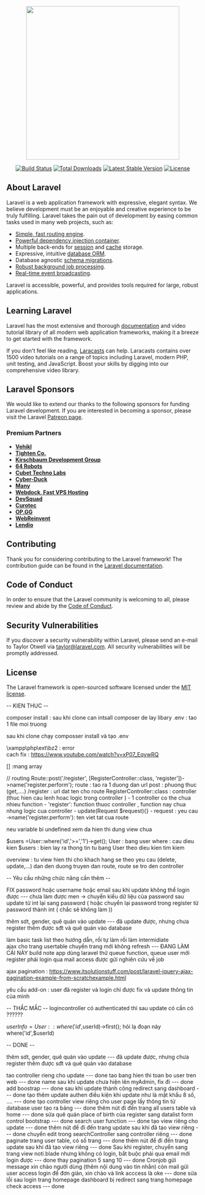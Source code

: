 <p align="center"><a href="https://laravel.com" target="_blank"><img src="https://raw.githubusercontent.com/laravel/art/master/logo-lockup/5%20SVG/2%20CMYK/1%20Full%20Color/laravel-logolockup-cmyk-red.svg" width="400"></a></p>

<p align="center">
<a href="https://travis-ci.org/laravel/framework"><img src="https://travis-ci.org/laravel/framework.svg" alt="Build Status"></a>
<a href="https://packagist.org/packages/laravel/framework"><img src="https://img.shields.io/packagist/dt/laravel/framework" alt="Total Downloads"></a>
<a href="https://packagist.org/packages/laravel/framework"><img src="https://img.shields.io/packagist/v/laravel/framework" alt="Latest Stable Version"></a>
<a href="https://packagist.org/packages/laravel/framework"><img src="https://img.shields.io/packagist/l/laravel/framework" alt="License"></a>
</p>

## About Laravel

Laravel is a web application framework with expressive, elegant syntax. We believe development must be an enjoyable and creative experience to be truly fulfilling. Laravel takes the pain out of development by easing common tasks used in many web projects, such as:

- [Simple, fast routing engine](https://laravel.com/docs/routing).
- [Powerful dependency injection container](https://laravel.com/docs/container).
- Multiple back-ends for [session](https://laravel.com/docs/session) and [cache](https://laravel.com/docs/cache) storage.
- Expressive, intuitive [database ORM](https://laravel.com/docs/eloquent).
- Database agnostic [schema migrations](https://laravel.com/docs/migrations).
- [Robust background job processing](https://laravel.com/docs/queues).
- [Real-time event broadcasting](https://laravel.com/docs/broadcasting).

Laravel is accessible, powerful, and provides tools required for large, robust applications.

## Learning Laravel

Laravel has the most extensive and thorough [documentation](https://laravel.com/docs) and video tutorial library of all modern web application frameworks, making it a breeze to get started with the framework.

If you don't feel like reading, [Laracasts](https://laracasts.com) can help. Laracasts contains over 1500 video tutorials on a range of topics including Laravel, modern PHP, unit testing, and JavaScript. Boost your skills by digging into our comprehensive video library.

## Laravel Sponsors

We would like to extend our thanks to the following sponsors for funding Laravel development. If you are interested in becoming a sponsor, please visit the Laravel [Patreon page](https://patreon.com/taylorotwell).

### Premium Partners

- **[Vehikl](https://vehikl.com/)**
- **[Tighten Co.](https://tighten.co)**
- **[Kirschbaum Development Group](https://kirschbaumdevelopment.com)**
- **[64 Robots](https://64robots.com)**
- **[Cubet Techno Labs](https://cubettech.com)**
- **[Cyber-Duck](https://cyber-duck.co.uk)**
- **[Many](https://www.many.co.uk)**
- **[Webdock, Fast VPS Hosting](https://www.webdock.io/en)**
- **[DevSquad](https://devsquad.com)**
- **[Curotec](https://www.curotec.com/services/technologies/laravel/)**
- **[OP.GG](https://op.gg)**
- **[WebReinvent](https://webreinvent.com/?utm_source=laravel&utm_medium=github&utm_campaign=patreon-sponsors)**
- **[Lendio](https://lendio.com)**

## Contributing

Thank you for considering contributing to the Laravel framework! The contribution guide can be found in the [Laravel documentation](https://laravel.com/docs/contributions).

## Code of Conduct

In order to ensure that the Laravel community is welcoming to all, please review and abide by the [Code of Conduct](https://laravel.com/docs/contributions#code-of-conduct).

## Security Vulnerabilities

If you discover a security vulnerability within Laravel, please send an e-mail to Taylor Otwell via [taylor@laravel.com](mailto:taylor@laravel.com). All security vulnerabilities will be promptly addressed.

## License

The Laravel framework is open-sourced software licensed under the [MIT license](https://opensource.org/licenses/MIT).
















-- KIEN THUC --

composer install : sau khi clone can intsall composer de lay libary
.env : tao 1 file moi truong 
  
  sau khi clone chạy composser install và tạo .env

 \xampp\php\ext\bz2 : error  
cach fix : https://www.youtube.com/watch?v=xP07_EqywRQ

 

[] :mang array

// routing
Route::post('/register', [RegisterController::class, 'register'])->name('register.perform');
route : tao ra 1 duong dan url
post : phuong thuc (get,....)
/register : url dat ten cho route
RegisterController::class : controller (thuc hien cau lenh hoac logic trong controller )
	- 1 controller co the chua nhieu function
	- 
'register': function thuoc controller , function nay chua nhung logic cua controller
	- update(Request $request){}
		- request : yeu cau 
->name('register.perform'): ten viet tat cua route 

neu variable bi undefined xem da hien thi dung view chua

$users =User::where('id','>=','1')->get();
User : bang user
where : cau dieu kien
$users : bien lay ra thong tin tu bang User theo dieu kien tim kiem 

overview : tu view hien thi cho khach hang se theo yeu cau (delete, update,...) dan den duong truyen dan route, route se tro den controller






-- Yêu cầu những chức năng cần thêm -- 

FIX password hoặc username hoặc email sau khi update không thể login được  --- chưa làm được men  -> chuyển kiểu dữ liệu của password sau update từ int lại sang password ( hoặc chuyển lại password trong register từ password thành int ( chắc sẽ không làm ))

thêm sdt, gender, quê quán vào update   --- đã update được, nhưng chưa register thêm được sđt và quê quán vào database



làm basic task list theo hướng dẫn, rồi tự làm rồi làm intermidiate  
ajax cho trang usertable chuyển trang mới không refresh  --- ĐANG LÀM CÁI NÀY
build note app dùng laravel
thử queue function, queue user mới register phải login qua mail access được gửi
nghiên cứu về job


ajax pagination : https://www.itsolutionstuff.com/post/laravel-jquery-ajax-pagination-example-from-scratchexample.html



yêu cầu add-on :
user đã register và login chỉ được fix và update thông tin của mình





--  THẮC MẮC -- 
logincontroller có authenticated thì sau update có cần có   ??????

 $userInfo = User::where('id',$userId)->first();   hỏi lạ đoạn này  where('id',$userId)


-- DONE -- 

thêm sdt, gender, quê quán vào update   --- đã update được, nhưng chưa register thêm được sđt và quê quán vào database


tao controller rieng cho update  --- done
tao bang hien thi toan bo user tren web --- done
name sau khi update chưa hiện lên myAdmin, fix đi  --- done
add boostrap  --- done
sau khi update thành công redirect sang dashboard  --- done
tạo thêm update authen điều kiện khi update như là mật khẩu 8 số, ....  --- done
tạo controller view riêng cho user page lấy thông tin từ database user tạo ra bảng   ---  done
thêm nút đi đến trang all users table và home  --- done
sửa quê quán place of birth của register sang datalist form control bootstrap  --- done
search user function  --- done
tạo view riêng cho update  --- done
thêm nút để đi đến trang update sau khi đã tạo view riêng   --- done
chuyển edit trong searchController sang controller riêng  --- done
paginate trang user table, có số trang   --- done
thêm nút để đi đến trang update sau khi đã tạo view riêng   ---  done
Sau khi register, chuyển sang trang view noti.blade nhưng không có login, bắt buộc phải qua email mới login được   --- done
thay pagination 5 sang 10   --- done
Cronjob gửi message xin chào người dùng (thêm nội dung vào tin nhắn) còn mail gửi user access login để đơn giản, xin chào và link acccess là oke   --- done
sửa lỗi sau login trang homepage dashboard bị redirect sang trang homepage check access   --- done












<!-- ajax vs fetch -->



